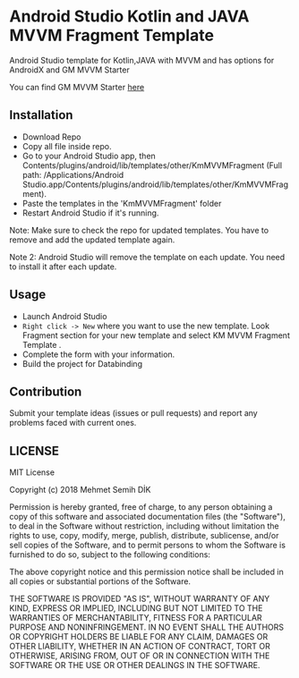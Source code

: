 # Android Studio Kotlin and JAVA MVVM Fragment Template
Android Studio template for Kotlin,JAVA with MVVM and has options for AndroidX and GM MVVM Starter

You can find GM MVVM Starter [here](https://github.com/general-mobile/kotlin-android-mvvm-starter)

## Installation

 * Download Repo
 * Copy all file inside repo.
 * Go to your Android Studio app, then Contents/plugins/android/lib/templates/other/KmMVVMFragment (Full path: /Applications/Android Studio.app/Contents/plugins/android/lib/templates/other/KmMVVMFragment).
 * Paste the templates in the 'KmMVVMFragment' folder
 * Restart Android Studio if it's running.

Note: Make sure to check the repo for updated templates. You have to remove and add the updated template again.

Note 2: Android Studio will remove the template on each update. You need to install it after each update.

## Usage

 * Launch Android Studio
 * `Right click -> New` where you want to use the new template. Look Fragment section for your new template and select KM MVVM Fragment Template . 
 * Complete the form with your information.
 * Build the project for Databinding

## Contribution

Submit your template ideas (issues or pull requests) and report any problems faced with current ones.

## LICENSE

MIT License

Copyright (c) 2018 Mehmet Semih DİK

Permission is hereby granted, free of charge, to any person obtaining a copy
of this software and associated documentation files (the "Software"), to deal
in the Software without restriction, including without limitation the rights
to use, copy, modify, merge, publish, distribute, sublicense, and/or sell
copies of the Software, and to permit persons to whom the Software is
furnished to do so, subject to the following conditions:

The above copyright notice and this permission notice shall be included in all
copies or substantial portions of the Software.

THE SOFTWARE IS PROVIDED "AS IS", WITHOUT WARRANTY OF ANY KIND, EXPRESS OR
IMPLIED, INCLUDING BUT NOT LIMITED TO THE WARRANTIES OF MERCHANTABILITY,
FITNESS FOR A PARTICULAR PURPOSE AND NONINFRINGEMENT. IN NO EVENT SHALL THE
AUTHORS OR COPYRIGHT HOLDERS BE LIABLE FOR ANY CLAIM, DAMAGES OR OTHER
LIABILITY, WHETHER IN AN ACTION OF CONTRACT, TORT OR OTHERWISE, ARISING FROM,
OUT OF OR IN CONNECTION WITH THE SOFTWARE OR THE USE OR OTHER DEALINGS IN THE
SOFTWARE.
